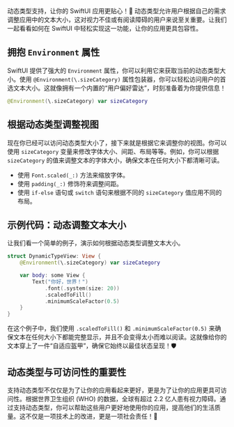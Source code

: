 ﻿动态类型支持，让你的 SwiftUI 应用更贴心！🎉 动态类型允许用户根据自己的需求调整应用中的文本大小，这对视力不佳或有阅读障碍的用户来说至关重要。让我们一起看看如何在 SwiftUI 中轻松实现这一功能，让你的应用更具包容性。

## 拥抱 `Environment` 属性

SwiftUI 提供了强大的 `Environment` 属性，你可以利用它来获取当前的动态类型大小。使用 `@Environment(\.sizeCategory)` 属性包装器，你可以轻松访问用户的首选文本大小。这就像拥有一个内置的“用户偏好雷达”，时刻准备着为你提供信息！

```swift
@Environment(\.sizeCategory) var sizeCategory
```

## 根据动态类型调整视图

现在你已经可以访问动态类型大小了，接下来就是根据它来调整你的视图。你可以使用 `sizeCategory` 变量来修改字体大小、间距、布局等等。例如，你可以根据 `sizeCategory` 的值来调整文本的字体大小，确保文本在任何大小下都清晰可读。

*   使用 `Font.scaled(_:)` 方法来缩放字体。
*   使用 `padding(_:)` 修饰符来调整间距。
*   使用 `if-else` 语句或 `switch` 语句来根据不同的 `sizeCategory` 值应用不同的布局。

## 示例代码：动态调整文本大小

让我们看一个简单的例子，演示如何根据动态类型调整文本大小。

```swift
struct DynamicTypeView: View {
    @Environment(\.sizeCategory) var sizeCategory

    var body: some View {
        Text("你好，世界！")
            .font(.system(size: 20))
            .scaledToFill()
            .minimumScaleFactor(0.5)
    }
}
```

在这个例子中，我们使用 `.scaledToFill()` 和 `.minimumScaleFactor(0.5)` 来确保文本在任何大小下都能完整显示，并且不会变得太小而难以阅读。这就像给你的文本穿上了一件“自适应盔甲”，确保它始终以最佳状态呈现！🛡️

## 动态类型与可访问性的重要性

支持动态类型不仅仅是为了让你的应用看起来更好，更是为了让你的应用更具可访问性。根据世界卫生组织 (WHO) 的数据，全球有超过 2.2 亿人患有视力障碍。通过支持动态类型，你可以帮助这些用户更好地使用你的应用，提高他们的生活质量。这不仅是一项技术上的改进，更是一项社会责任！🤝


